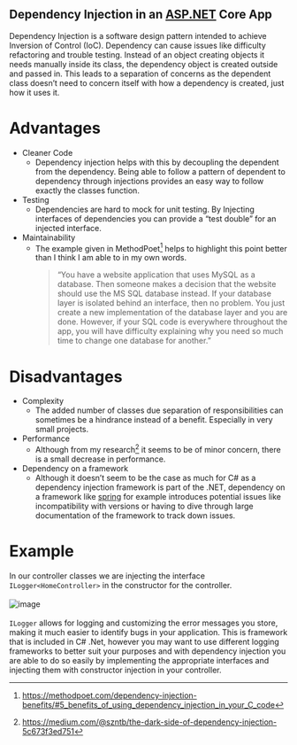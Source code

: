 ## Dependency Injection in an [ASP.NET](https://github.com/dotnet/aspnetcore) Core App

Dependency Injection is a software design pattern intended to achieve Inversion of Control (IoC). Dependency can cause issues like difficulty refactoring and trouble testing. Instead of an object creating objects it needs manually inside its class, the dependency object is created outside and passed in. This leads to a separation of concerns as the dependent class doesn’t need to concern itself with how a dependency is created, just how it uses it.

# Advantages
* Cleaner Code
  * Dependency injection helps with this by decoupling the dependent from the dependency. Being able to follow a pattern of dependent to dependency through injections provides an easy way to follow exactly the classes function.
* Testing
  * Dependencies are hard to mock for unit testing. By Injecting interfaces of dependencies you can provide a “test double” for an injected interface.
* Maintainability
  * The example given in MethodPoet[^4] helps to highlight this point better than I think I am able to in my own words.
    > “You have a website application that uses MySQL as a database. Then someone makes a decision that the website should use the MS SQL database instead. If your database layer is isolated behind an interface, then no problem. You just create a new implementation of the database layer and you are done. However, if your SQL code is everywhere throughout the app, you will have difficulty explaining why you need so much time to change one database for another.”
# Disadvantages
* Complexity
  * The added number of classes due separation of responsibilities can sometimes be a hindrance instead of a benefit. Especially in very small projects.
* Performance
  * Although from my research[^6] it seems to be of minor concern, there is a small decrease in performance.
* Dependency on a framework
  *  Although it doesn’t seem to be the case as much for C# as a dependency injection framework is part of the .NET, dependency on a framework like [spring](https://github.com/spring-projects/spring-framework) for example introduces potential issues like incompatibility with versions or having to dive through large documentation of the framework to track down issues.
 
# Example
In our controller classes we are injecting the interface `ILogger<HomeController>` in the constructor for the controller. <br><br>
![image](https://github.com/jeremy-kimball/Today-I-Learned/assets/130601077/14879a26-70d5-499c-b98e-659cc939fb79)
<br><br>
`ILogger` allows for logging and customizing the error messages you store, making it much easier to identify bugs in your application. This is framework that is included in C# .Net, however you may want to use different logging frameworks to better suit your purposes and with dependency injection you are able to do so easily by implementing the appropriate interfaces and injecting them with constructor injection in your controller.

[^1]: https://www.dotnettricks.com/learn/dependencyinjection/implementation-of-dependency-injection-pattern-in-csharp
[^2]: https://en.wikipedia.org/wiki/Dependency_injection
[^3]: https://learn.microsoft.com/en-us/dotnet/core/extensions/dependency-injection
[^4]: https://methodpoet.com/dependency-injection-benefits/#5_benefits_of_using_dependency_injection_in_your_C_code
[^5]: https://www.claudiobernasconi.ch/2019/01/24/the-ultimate-list-of-net-dependency-injection-frameworks/
[^6]: https://medium.com/@szntb/the-dark-side-of-dependency-injection-5c673f3ed751
